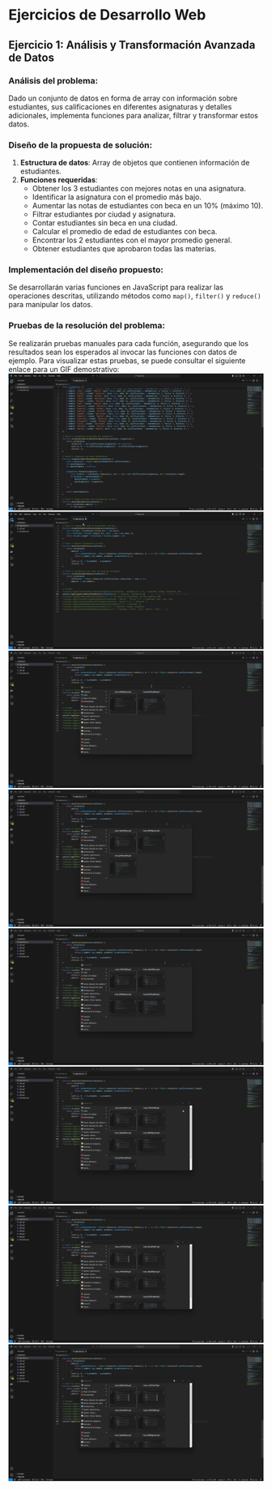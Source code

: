 # Ejercicios de Desarrollo Web

## Ejercicio 1: Análisis y Transformación Avanzada de Datos

### Análisis del problema:
Dado un conjunto de datos en forma de array con información sobre estudiantes, sus calificaciones en diferentes asignaturas y detalles adicionales, implementa funciones para analizar, filtrar y transformar estos datos.

### Diseño de la propuesta de solución:
1. **Estructura de datos**: Array de objetos que contienen información de estudiantes.
2. **Funciones requeridas**:
   - Obtener los 3 estudiantes con mejores notas en una asignatura.
   - Identificar la asignatura con el promedio más bajo.
   - Aumentar las notas de estudiantes con beca en un 10% (máximo 10).
   - Filtrar estudiantes por ciudad y asignatura.
   - Contar estudiantes sin beca en una ciudad.
   - Calcular el promedio de edad de estudiantes con beca.
   - Encontrar los 2 estudiantes con el mayor promedio general.
   - Obtener estudiantes que aprobaron todas las materias.

### Implementación del diseño propuesto:
Se desarrollarán varias funciones en JavaScript para realizar las operaciones descritas, utilizando métodos como `map()`, `filter()` y `reduce()` para manipular los datos.

### Pruebas de la resolución del problema:
Se realizarán pruebas manuales para cada función, asegurando que los resultados sean los esperados al invocar las funciones con datos de ejemplo. Para visualizar estas pruebas, se puede consultar el siguiente enlace para un GIF demostrativo: 
 ![ejercico1](gif1.gif)
![ejercico1](gif2.gif)
![ejercico1](gif3.gif)
![ejercico1](gif4.gif)
![ejercico1](gif5.gif)
![ejercico1](gif6.gif)
![ejercico1](gif7.gif)
![ejercico1](gif8.gif)